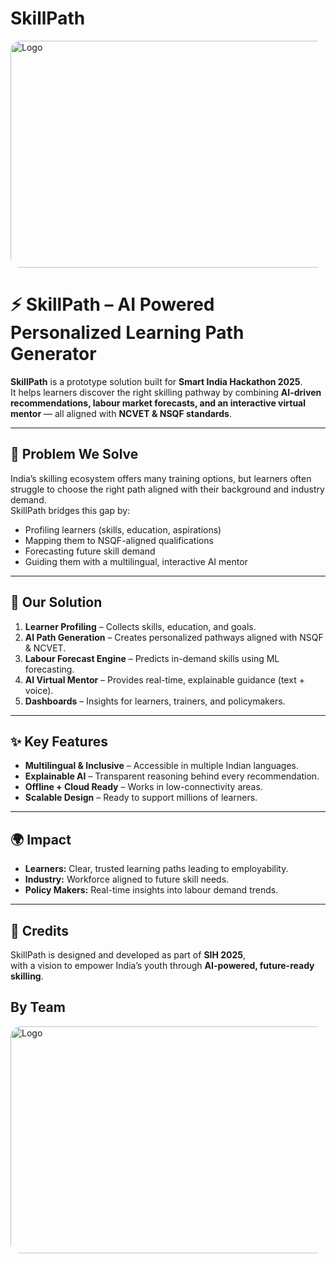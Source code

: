 # SkillPath
<img width="1024" height="363" alt="Logo" src="https://github.com/user-attachments/assets/7426e1e2-01fc-4be6-a5bb-982ccaeb9201" style="border-radius:16px;" />

# ⚡ SkillPath – AI Powered Personalized Learning Path Generator

**SkillPath** is a prototype solution built for **Smart India Hackathon 2025**.  
It helps learners discover the right skilling pathway by combining **AI-driven recommendations, labour market forecasts, and an interactive virtual mentor** — all aligned with **NCVET & NSQF standards**.

---

## 🎯 Problem We Solve
India’s skilling ecosystem offers many training options, but learners often struggle to choose the right path aligned with their background and industry demand.  
SkillPath bridges this gap by:
- Profiling learners (skills, education, aspirations)  
- Mapping them to NSQF-aligned qualifications  
- Forecasting future skill demand  
- Guiding them with a multilingual, interactive AI mentor  

---

## 🚀 Our Solution
1. **Learner Profiling** – Collects skills, education, and goals.  
2. **AI Path Generation** – Creates personalized pathways aligned with NSQF & NCVET.  
3. **Labour Forecast Engine** – Predicts in-demand skills using ML forecasting.  
4. **AI Virtual Mentor** – Provides real-time, explainable guidance (text + voice).  
5. **Dashboards** – Insights for learners, trainers, and policymakers.  

---

## ✨ Key Features
- **Multilingual & Inclusive** – Accessible in multiple Indian languages.  
- **Explainable AI** – Transparent reasoning behind every recommendation.  
- **Offline + Cloud Ready** – Works in low-connectivity areas.  
- **Scalable Design** – Ready to support millions of learners.  

---

## 🌍 Impact
- **Learners:** Clear, trusted learning paths leading to employability.  
- **Industry:** Workforce aligned to future skill needs.  
- **Policy Makers:** Real-time insights into labour demand trends.  

---

## 🙌 Credits
SkillPath is designed and developed as part of **SIH 2025**,  
with a vision to empower India’s youth through **AI-powered, future-ready skilling**.

## By Team
<img width="1024" height="363" alt="Logo" src="https://github.com/user-attachments/assets/e95249ec-a3cc-4ad3-88f8-b719699e8f2e" style="border-radius:16px;" />



